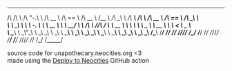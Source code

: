  __  __     __   __     ______     ______   ______     ______   __  __     ______     ______     ______     ______     __  __    
/\ \/\ \   /\ "-.\ \   /\  __ \   /\  == \ /\  __ \   /\__  _\ /\ \_\ \   /\  ___\   /\  ___\   /\  __ \   /\  == \   /\ \_\ \   
\ \ \_\ \  \ \ \-.  \  \ \  __ \  \ \  __/ \ \ \/\ \  \/_/\ \/ \ \  __ \  \ \  __\   \ \ \____  \ \  __ \  \ \  __<   \ \____ \  
 \ \_____\  \ \_\\"\_\  \ \_\ \_\  \ \_\    \ \_____\    \ \_\  \ \_\ \_\  \ \_____\  \ \_____\  \ \_\ \_\  \ \_\ \_\  \/\_____\ 
  \/_____/   \/_/ \/_/   \/_/\/_/   \/_/     \/_____/     \/_/   \/_/\/_/   \/_____/   \/_____/   \/_/\/_/   \/_/ /_/   \/_____/ 

source code for unapothecary.neocities.org <3<br>
made using the <a target="_blank" href="https://github.com/marketplace/actions/deploy-to-neocities">Deploy to Neocities</a> GitHub action
